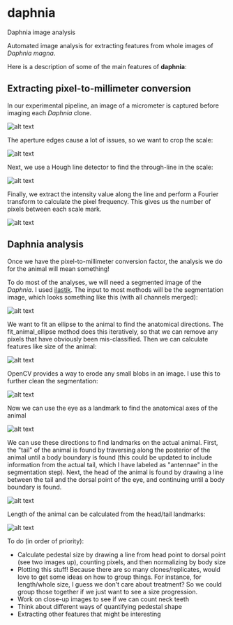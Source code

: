 # daphnia
Daphnia image analysis

Automated image analysis for extracting features from whole images of <i>Daphnia magna</i>.

Here is a description of some of the main features of <b>daphnia</b>:

## Extracting pixel-to-millimeter conversion

In our experimental pipeline, an image of a micrometer is captured before imaging each <i>Daphnia</i> clone.

![alt text](https://github.com/awedwards/daphnia/blob/master/media/raw_micro.png)

The aperture edges cause a lot of issues, so we want to crop the scale:

![alt text](https://github.com/awedwards/daphnia/blob/master/media/cropped_micro.png)

Next, we use a Hough line detector to find the through-line in the scale:

![alt text](https://github.com/awedwards/daphnia/blob/master/media/cropped_micro_line_detection.png)

Finally, we extract the intensity value along the line and perform a Fourier transform to calculate the pixel frequency. This gives us the number of pixels between each scale mark.

![alt text](https://github.com/awedwards/daphnia/blob/master/media/pixeltomm.png)


## Daphnia analysis

Once we have the pixel-to-millimeter conversion factor, the analysis we do for the animal will mean something!

To do most of the analyses, we will need a segmented image of the <i>Daphnia</i>. I used [ilastik](https://github.com/ilastik). The input to most methods will be the segmentation image, which looks something like this (with all channels merged):

![alt text](https://github.com/awedwards/daphnia/blob/master/media/segmentation.png)

We want to fit an ellipse to the animal to find the anatomical directions. The fit_animal_ellipse method does this iteratively, so that we can remove any pixels that have obviously been mis-classified. Then we can calculate features like size of the animal:

![alt text](https://github.com/awedwards/daphnia/blob/master/media/cleaned_animal_area.png)

OpenCV provides a way to erode any small blobs in an image. I use this to further clean the segmentation:

![alt text](https://github.com/awedwards/daphnia/blob/master/media/cleaned_animal_threshold.png)

Now we can use the eye as a landmark to find the anatomical axes of the animal

![alt text](https://github.com/awedwards/daphnia/blob/master/media/anatomical.png)

We can use these directions to find landmarks on the actual animal. First, the "tail" of the animal is found by traversing along the posterior of the animal until a body boundary is found (this could be updated to include information from the actual tail, which I have labeled as "antennae" in the segmentation step). Next, the head of the animal is found by drawing a line between the tail and the dorsal point of the eye, and continuing until a body boundary is found.

![alt text](https://github.com/awedwards/daphnia/blob/master/media/landmarks.png)

Length of the animal can be calculated from the head/tail landmarks:

![alt text](https://github.com/awedwards/daphnia/blob/master/media/length.png)

To do (in order of priority):
- Calculate pedestal size by drawing a line from head point to dorsal point (see two images up), counting pixels, and then normalizing by body size
- Plotting this stuff! Because there are so many clones/replicates, would love to get some ideas on how to group things. For instance, for length/whole size, I guess we don't care about treatment? So we could group those together if we just want to see a size progression.
- Work on close-up images to see if we can count neck teeth
- Think about different ways of quantifying pedestal shape
- Extracting other features that might be interesting

